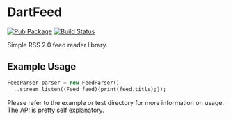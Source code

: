 # DartFeed
[![Pub Package](https://img.shields.io/pub/v/xml.svg)](https://pub.dartlang.org/packages/xml)
[![Build Status](https://travis-ci.org/harankumar/DartFeed.svg?branch=master)](https://travis-ci.org/harankumar/DartFeed)

Simple RSS 2.0 feed reader library.

## Example Usage

```dart
FeedParser parser = new FeedParser()
  ..stream.listen((Feed feed){print(feed.title);});
```

Please refer to the example or test directory for more information on usage. The API is pretty self explanatory.

